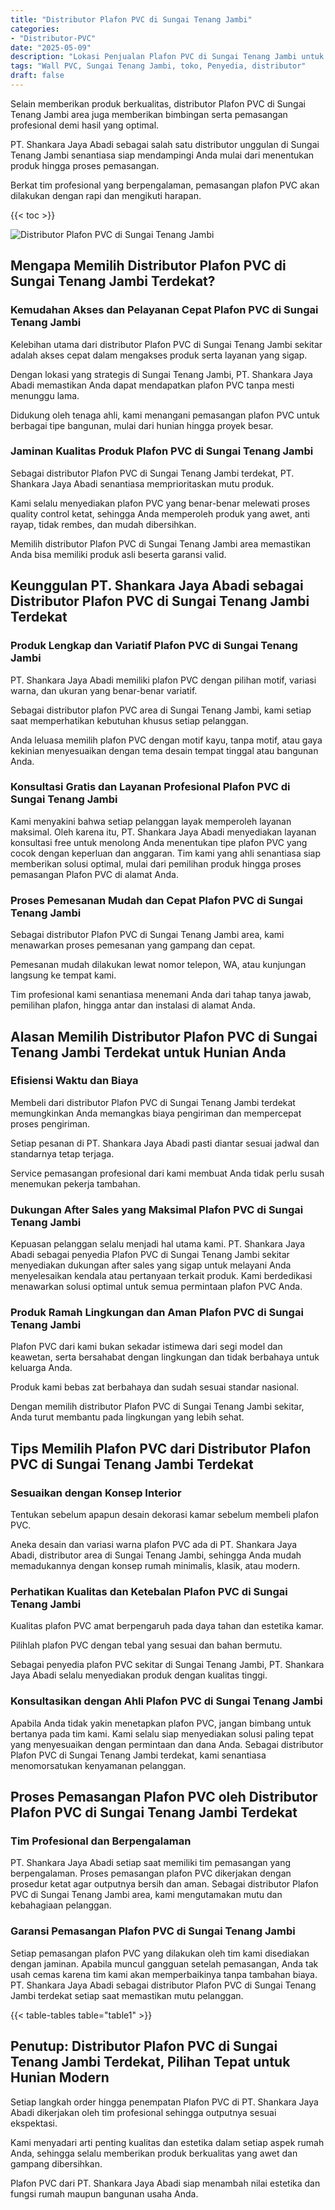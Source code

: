 ```yaml
---
title: "Distributor Plafon PVC di Sungai Tenang Jambi"
categories: 
- "Distributor-PVC"
date: "2025-05-09"
description: "Lokasi Penjualan Plafon PVC di Sungai Tenang Jambi untuk hunian, office, dan toko. Panel berkualitas, pilihan motif, pilihan warna elegan, beserta servis pemasangan dikerjakan oleh tenaga ahli berpengalaman serta jaminan resmi!|Layanan distribusi Plafon PVC di Sungai Tenang Jambi untuk kebutuhan hunian, office, maupun ritel, beserta produk terbaik dan pemasangan oleh tim profesional serta jaminan resmi.|Alternatif Plafon PVC di Sungai Tenang Jambi yang terpercaya bagi rumah, office, serta toko, bersama produk berkualitas dan pemasangan ditangani oleh tim berpengalaman dan kepastian resmi.|Penyediaan Plafon PVC di Sungai Tenang Jambi untuk tempat tinggal, kantor, serta gerai, dengan panel terbaik dan instalasi oleh teknisi berpengalaman, disertai beserta garansi resmi.}"
tags: "Wall PVC, Sungai Tenang Jambi, toko, Penyedia, distributor"
draft: false
---
```


Selain memberikan produk berkualitas, distributor Plafon PVC di Sungai Tenang Jambi area juga memberikan bimbingan serta pemasangan profesional demi hasil yang optimal.

PT. Shankara Jaya Abadi sebagai salah satu distributor unggulan di Sungai Tenang Jambi senantiasa siap mendampingi Anda mulai dari menentukan produk hingga proses pemasangan.

Berkat tim profesional yang berpengalaman, pemasangan plafon PVC akan dilakukan dengan rapi dan mengikuti harapan.

{{< toc >}}

![Distributor Plafon PVC di Sungai Tenang Jambi](/images/Distributor-PVC/Distributor-Plafon-PVC-di-Sungai-Tenang-Jambi.png)


## Mengapa Memilih Distributor Plafon PVC di Sungai Tenang Jambi Terdekat?

### Kemudahan Akses dan Pelayanan Cepat Plafon PVC di Sungai Tenang Jambi

Kelebihan utama dari distributor Plafon PVC di Sungai Tenang Jambi sekitar adalah akses cepat dalam mengakses produk serta layanan yang sigap.

Dengan lokasi yang strategis di Sungai Tenang Jambi, PT. Shankara Jaya Abadi memastikan Anda dapat mendapatkan plafon PVC tanpa mesti menunggu lama.

Didukung oleh tenaga ahli, kami menangani pemasangan plafon PVC untuk berbagai tipe bangunan, mulai dari hunian hingga proyek besar.

### Jaminan Kualitas Produk Plafon PVC di Sungai Tenang Jambi

Sebagai distributor Plafon PVC di Sungai Tenang Jambi terdekat, PT. Shankara Jaya Abadi senantiasa memprioritaskan mutu produk.

Kami selalu menyediakan plafon PVC yang benar-benar melewati proses quality control ketat, sehingga Anda memperoleh produk yang awet, anti rayap, tidak rembes, dan mudah dibersihkan.

Memilih distributor Plafon PVC di Sungai Tenang Jambi area memastikan Anda bisa memiliki produk asli beserta garansi valid.

## Keunggulan PT. Shankara Jaya Abadi sebagai Distributor Plafon PVC di Sungai Tenang Jambi Terdekat

### Produk Lengkap dan Variatif Plafon PVC di Sungai Tenang Jambi

PT. Shankara Jaya Abadi memiliki plafon PVC dengan pilihan motif, variasi warna, dan ukuran yang benar-benar variatif.

Sebagai distributor plafon PVC area di Sungai Tenang Jambi, kami setiap saat memperhatikan kebutuhan khusus setiap pelanggan.

Anda leluasa memilih plafon PVC dengan motif kayu, tanpa motif, atau gaya kekinian menyesuaikan dengan tema desain tempat tinggal atau bangunan Anda.

### Konsultasi Gratis dan Layanan Profesional Plafon PVC di Sungai Tenang Jambi

Kami menyakini bahwa setiap pelanggan layak memperoleh layanan maksimal. Oleh karena itu, PT. Shankara Jaya Abadi menyediakan layanan konsultasi free untuk menolong Anda menentukan tipe plafon PVC yang cocok dengan keperluan dan anggaran. Tim kami yang ahli senantiasa siap memberikan solusi optimal, mulai dari pemilihan produk hingga proses pemasangan Plafon PVC di alamat Anda.

### Proses Pemesanan Mudah dan Cepat Plafon PVC di Sungai Tenang Jambi

Sebagai distributor Plafon PVC di Sungai Tenang Jambi area, kami menawarkan proses pemesanan yang gampang dan cepat.

Pemesanan mudah dilakukan lewat nomor telepon, WA, atau kunjungan langsung ke tempat kami.

Tim profesional kami senantiasa menemani Anda dari tahap tanya jawab, pemilihan plafon, hingga antar dan instalasi di alamat Anda.

## Alasan Memilih Distributor Plafon PVC di Sungai Tenang Jambi Terdekat untuk Hunian Anda

### Efisiensi Waktu dan Biaya

Membeli dari distributor Plafon PVC di Sungai Tenang Jambi terdekat memungkinkan Anda memangkas biaya pengiriman dan mempercepat proses pengiriman.

Setiap pesanan di PT. Shankara Jaya Abadi pasti diantar sesuai jadwal dan standarnya tetap terjaga.

Service pemasangan profesional dari kami membuat Anda tidak perlu susah menemukan pekerja tambahan.

### Dukungan After Sales yang Maksimal Plafon PVC di Sungai Tenang Jambi

Kepuasan pelanggan selalu menjadi hal utama kami. PT. Shankara Jaya Abadi sebagai penyedia Plafon PVC di Sungai Tenang Jambi sekitar menyediakan dukungan after sales yang sigap untuk melayani Anda menyelesaikan kendala atau pertanyaan terkait produk. Kami berdedikasi menawarkan solusi optimal untuk semua permintaan plafon PVC Anda.

### Produk Ramah Lingkungan dan Aman Plafon PVC di Sungai Tenang Jambi

Plafon PVC dari kami bukan sekadar istimewa dari segi model dan keawetan, serta bersahabat dengan lingkungan dan tidak berbahaya untuk keluarga Anda.

Produk kami bebas zat berbahaya dan sudah sesuai standar nasional.

Dengan memilih distributor Plafon PVC di Sungai Tenang Jambi sekitar, Anda turut membantu pada lingkungan yang lebih sehat.

## Tips Memilih Plafon PVC dari Distributor Plafon PVC di Sungai Tenang Jambi Terdekat

### Sesuaikan dengan Konsep Interior

Tentukan sebelum apapun desain dekorasi kamar sebelum membeli plafon PVC.

Aneka desain dan variasi warna plafon PVC ada di PT. Shankara Jaya Abadi, distributor area di Sungai Tenang Jambi, sehingga Anda mudah memadukannya dengan konsep rumah minimalis, klasik, atau modern.

### Perhatikan Kualitas dan Ketebalan Plafon PVC di Sungai Tenang Jambi

Kualitas plafon PVC amat berpengaruh pada daya tahan dan estetika kamar.

Pilihlah plafon PVC dengan tebal yang sesuai dan bahan bermutu.

Sebagai penyedia plafon PVC sekitar di Sungai Tenang Jambi, PT. Shankara Jaya Abadi selalu menyediakan produk dengan kualitas tinggi.

### Konsultasikan dengan Ahli Plafon PVC di Sungai Tenang Jambi

Apabila Anda tidak yakin menetapkan plafon PVC, jangan bimbang untuk bertanya pada tim kami. Kami selalu siap menyediakan solusi paling tepat yang menyesuaikan dengan permintaan dan dana Anda. Sebagai distributor Plafon PVC di Sungai Tenang Jambi terdekat, kami senantiasa menomorsatukan kenyamanan pelanggan.

## Proses Pemasangan Plafon PVC oleh Distributor Plafon PVC di Sungai Tenang Jambi Terdekat

### Tim Profesional dan Berpengalaman

PT. Shankara Jaya Abadi setiap saat memiliki tim pemasangan yang berpengalaman. Proses pemasangan plafon PVC dikerjakan dengan prosedur ketat agar outputnya bersih dan aman. Sebagai distributor Plafon PVC di Sungai Tenang Jambi area, kami mengutamakan mutu dan kebahagiaan pelanggan.

### Garansi Pemasangan Plafon PVC di Sungai Tenang Jambi

Setiap pemasangan plafon PVC yang dilakukan oleh tim kami disediakan dengan jaminan. Apabila muncul gangguan setelah pemasangan, Anda tak usah cemas karena tim kami akan memperbaikinya tanpa tambahan biaya. PT. Shankara Jaya Abadi sebagai distributor Plafon PVC di Sungai Tenang Jambi terdekat setiap saat memastikan mutu pelanggan.

{{< table-tables table="table1" >}}

## Penutup: Distributor Plafon PVC di Sungai Tenang Jambi Terdekat, Pilihan Tepat untuk Hunian Modern

Setiap langkah order hingga penempatan Plafon PVC di PT. Shankara Jaya Abadi dikerjakan oleh tim profesional sehingga outputnya sesuai ekspektasi.

Kami menyadari arti penting kualitas dan estetika dalam setiap aspek rumah Anda, sehingga selalu memberikan produk berkualitas yang awet dan gampang dibersihkan.

Plafon PVC dari PT. Shankara Jaya Abadi siap menambah nilai estetika dan fungsi rumah maupun bangunan usaha Anda.